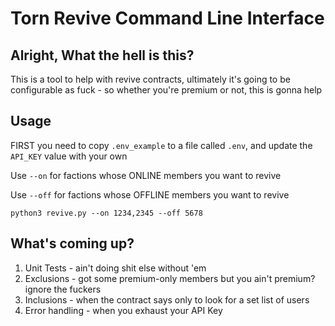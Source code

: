 # Torn Revive Command Line Interface

## Alright, What the hell is this?
This is a tool to help with revive contracts, ultimately it's going to be configurable as fuck - so whether you're premium or not, this is gonna help


## Usage
FIRST you need to copy `.env_example` to a file called `.env`, and update the `API_KEY` value with your own

Use `--on` for factions whose ONLINE members you want to revive

Use `--off` for factions whose OFFLINE members you want to revive


`python3 revive.py --on 1234,2345 --off 5678`


## What's coming up?

1. Unit Tests - ain't doing shit else without 'em
2. Exclusions - got some premium-only members but you ain't premium? ignore the fuckers
3. Inclusions - when the contract says only to look for a set list of users
4. Error handling - when you exhaust your API Key
